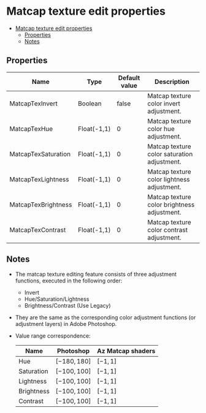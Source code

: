 # Matcap texture edit properties

- [Matcap texture edit properties](#matcap-texture-edit-properties)
  - [Properties](#properties)
  - [Notes](#notes)

## Properties
| Name                | Type        | Default value | Description                                 |
| ------------------- | ----------- | ------------- | ------------------------------------------- |
| MatcapTexInvert     | Boolean     | false         | Matcap texture color invert adjustment.     |
| MatcapTexHue        | Float(-1,1) | 0             | Matcap texture color hue adjustment.        |
| MatcapTexSaturation | Float(-1,1) | 0             | Matcap texture color saturation adjustment. |
| MatcapTexLightness  | Float(-1,1) | 0             | Matcap texture color lightness adjustment.  |
| MatcapTexBrightness | Float(-1,1) | 0             | Matcap texture color brightness adjustment. |
| MatcapTexContrast   | Float(-1,1) | 0             | Matcap texture color contrast adjustment.   |

## Notes
- The matcap texture editing feature consists of three adjustment functions, executed in the following order:
   - Invert
   - Hue/Saturation/Lightness
   - Brightness/Contrast (Use Legacy)
- They are the same as the corresponding color adjustment functions (or adjustment layers) in Adobe Photoshop.
- Value range correspondence:
  
  | Name       | Photoshop    | Az Matcap shaders |
  | ---------- | ------------ | ----------------- |
  | Hue        | $[-180,180]$ | $[-1,1]$          |
  | Saturation | $[-100,100]$ | $[-1,1]$          |
  | Lightness  | $[-100,100]$ | $[-1,1]$          |
  | Brightness | $[-100,100]$ | $[-1,1]$          |
  | Contrast   | $[-100,100]$ | $[-1,1]$          |